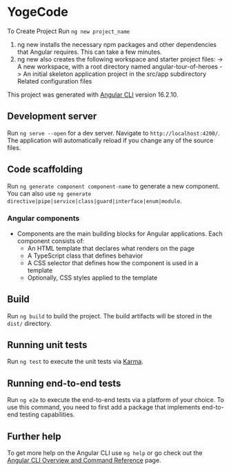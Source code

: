 # YogeCode

To Create Project Run `ng new project_name`

1. ng new installs the necessary npm packages and other dependencies that Angular requires. This can take a few minutes.
2. ng new also creates the following workspace and starter project files:
   -> A new workspace, with a root directory named angular-tour-of-heroes
   -> An initial skeleton application project in the src/app subdirectory Related configuration files

This project was generated with [Angular CLI](https://github.com/angular/angular-cli) version 16.2.10.

## Development server

Run `ng serve --open` for a dev server. Navigate to `http://localhost:4200/`. The application will automatically reload if you change any of the source files.

## Code scaffolding

Run `ng generate component component-name` to generate a new component. You can also use `ng generate directive|pipe|service|class|guard|interface|enum|module`.

### Angular components

- Components are the main building blocks for Angular applications. Each component consists of:
  - An HTML template that declares what renders on the page
  - A TypeScript class that defines behavior
  - A CSS selector that defines how the component is used in a template
  - Optionally, CSS styles applied to the template

## Build

Run `ng build` to build the project. The build artifacts will be stored in the `dist/` directory.

## Running unit tests

Run `ng test` to execute the unit tests via [Karma](https://karma-runner.github.io).

## Running end-to-end tests

Run `ng e2e` to execute the end-to-end tests via a platform of your choice. To use this command, you need to first add a package that implements end-to-end testing capabilities.

## Further help

To get more help on the Angular CLI use `ng help` or go check out the [Angular CLI Overview and Command Reference](https://angular.io/cli) page.
